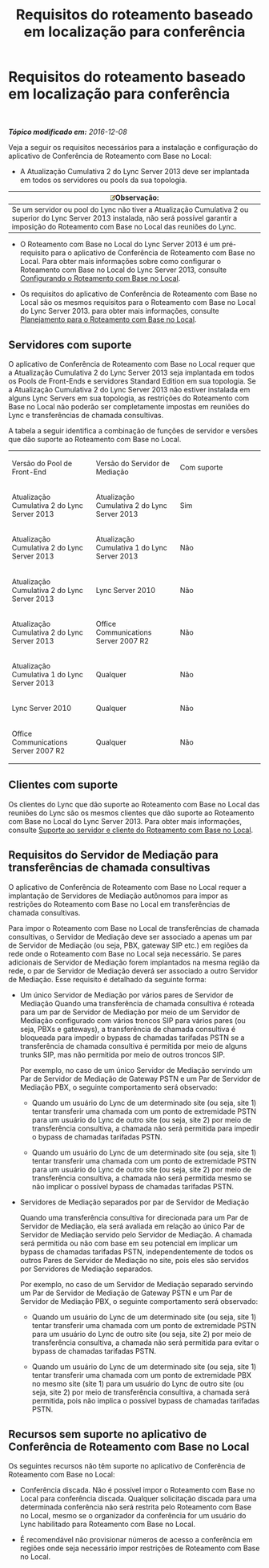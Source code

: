 ﻿---
title: Requisitos do roteamento baseado em localização para conferência
TOCTitle: Requisitos do roteamento baseado em localização para conferência
ms:assetid: 766d9286-2c34-4faf-bb3e-f0ca478a70cf
ms:mtpsurl: https://technet.microsoft.com/pt-br/library/Dn362806(v=OCS.15)
ms:contentKeyID: 56270433
ms.date: 12/10/2016
mtps_version: v=OCS.15
ms.translationtype: HT
---

# Requisitos do roteamento baseado em localização para conferência

 

_**Tópico modificado em:** 2016-12-08_

Veja a seguir os requisitos necessários para a instalação e configuração do aplicativo de Conferência de Roteamento com Base no Local:

  - A Atualização Cumulativa 2 do Lync Server 2013 deve ser implantada em todos os servidores ou pools da sua topologia.

<table>
<thead>
<tr class="header">
<th><img src="images/Gg425756.note(OCS.15).gif" title="note" alt="note" />Observação:</th>
</tr>
</thead>
<tbody>
<tr class="odd">
<td>Se um servidor ou pool do Lync não tiver a Atualização Cumulativa 2 ou superior do Lync Server 2013 instalada, não será possível garantir a imposição do Roteamento com Base no Local das reuniões do Lync.</td>
</tr>
</tbody>
</table>


  - O Roteamento com Base no Local do Lync Server 2013 é um pré-requisito para o aplicativo de Conferência de Roteamento com Base no Local. Para obter mais informações sobre como configurar o Roteamento com Base no Local do Lync Server 2013, consulte [Configurando o Roteamento com Base no Local](lync-server-2013-configuring-location-based-routing.md).

  - Os requisitos do aplicativo de Conferência de Roteamento com Base no Local são os mesmos requisitos para o Roteamento com Base no Local do Lync Server 2013. para obter mais informações, consulte [Planejamento para o Roteamento com Base no Local](lync-server-2013-planning-for-location-based-routing.md).

## Servidores com suporte

O aplicativo de Conferência de Roteamento com Base no Local requer que a Atualização Cumulativa 2 do Lync Server 2013 seja implantada em todos os Pools de Front-Ends e servidores Standard Edition em sua topologia. Se a Atualização Cumulativa 2 do Lync Server 2013 não estiver instalada em alguns Lync Servers em sua topologia, as restrições do Roteamento com Base no Local não poderão ser completamente impostas em reuniões do Lync e transferências de chamada consultivas.

A tabela a seguir identifica a combinação de funções de servidor e versões que dão suporte ao Roteamento com Base no Local.


<table>
<colgroup>
<col style="width: 33%" />
<col style="width: 33%" />
<col style="width: 33%" />
</colgroup>
<tbody>
<tr class="odd">
<td><p>Versão do Pool de Front-End</p></td>
<td><p>Versão do Servidor de Mediação</p></td>
<td><p>Com suporte</p></td>
</tr>
<tr class="even">
<td><p>Atualização Cumulativa 2 do Lync Server 2013</p></td>
<td><p>Atualização Cumulativa 2 do Lync Server 2013</p></td>
<td><p>Sim</p></td>
</tr>
<tr class="odd">
<td><p>Atualização Cumulativa 2 do Lync Server 2013</p></td>
<td><p>Atualização Cumulativa 1 do Lync Server 2013</p></td>
<td><p>Não</p></td>
</tr>
<tr class="even">
<td><p>Atualização Cumulativa 2 do Lync Server 2013</p></td>
<td><p>Lync Server 2010</p></td>
<td><p>Não</p></td>
</tr>
<tr class="odd">
<td><p>Atualização Cumulativa 2 do Lync Server 2013</p></td>
<td><p>Office Communications Server 2007 R2</p></td>
<td><p>Não</p></td>
</tr>
<tr class="even">
<td><p>Atualização Cumulativa 1 do Lync Server 2013</p></td>
<td><p>Qualquer</p></td>
<td><p>Não</p></td>
</tr>
<tr class="odd">
<td><p>Lync Server 2010</p></td>
<td><p>Qualquer</p></td>
<td><p>Não</p></td>
</tr>
<tr class="even">
<td><p>Office Communications Server 2007 R2</p></td>
<td><p>Qualquer</p></td>
<td><p>Não</p></td>
</tr>
</tbody>
</table>


## Clientes com suporte

Os clientes do Lync que dão suporte ao Roteamento com Base no Local das reuniões do Lync são os mesmos clientes que dão suporte ao Roteamento com Base no Local do Lync Server 2013. Para obter mais informações, consulte [Suporte ao servidor e cliente do Roteamento com Base no Local](lync-server-2013-client-and-server-support-for-location-based-routing.md).

## Requisitos do Servidor de Mediação para transferências de chamada consultivas

O aplicativo de Conferência de Roteamento com Base no Local requer a implantação de Servidores de Mediação autônomos para impor as restrições do Roteamento com Base no Local em transferências de chamada consultivas.

Para impor o Roteamento com Base no Local de transferências de chamada consultivas, o Servidor de Mediação deve ser associado a apenas um par de Servidor de Mediação (ou seja, PBX, gateway SIP etc.) em regiões da rede onde o Roteamento com Base no Local seja necessário. Se pares adicionais de Servidor de Mediação forem implantados na mesma região da rede, o par de Servidor de Mediação deverá ser associado a outro Servidor de Mediação. Esse requisito é detalhado da seguinte forma:

  - Um único Servidor de Mediação por vários pares de Servidor de Mediação Quando uma transferência de chamada consultiva é roteada para um par de Servidor de Mediação por meio de um Servidor de Mediação configurado com vários troncos SIP para vários pares (ou seja, PBXs e gateways), a transferência de chamada consultiva é bloqueada para impedir o bypass de chamadas tarifadas PSTN se a transferência de chamada consultiva é permitida por meio de alguns trunks SIP, mas não permitida por meio de outros troncos SIP.
    
    Por exemplo, no caso de um único Servidor de Mediação servindo um Par de Servidor de Mediação de Gateway PSTN e um Par de Servidor de Mediação PBX, o seguinte comportamento será observado:
    
      - Quando um usuário do Lync de um determinado site (ou seja, site 1) tentar transferir uma chamada com um ponto de extremidade PSTN para um usuário do Lync de outro site (ou seja, site 2) por meio de transferência consultiva, a chamada não será permitida para impedir o bypass de chamadas tarifadas PSTN.
    
      - Quando um usuário do Lync de um determinado site (ou seja, site 1) tentar transferir uma chamada com um ponto de extremidade PSTN para um usuário do Lync de outro site (ou seja, site 2) por meio de transferência consultiva, a chamada não será permitida mesmo se não implicar o possível bypass de chamadas tarifadas PSTN.

  - Servidores de Mediação separados por par de Servidor de Mediação
    
    Quando uma transferência consultiva for direcionada para um Par de Servidor de Mediação, ela será avaliada em relação ao único Par de Servidor de Mediação servido pelo Servidor de Mediação. A chamada será permitida ou não com base em seu potencial em implicar um bypass de chamadas tarifadas PSTN, independentemente de todos os outros Pares de Servidor de Mediação no site, pois eles são servidos por Servidores de Mediação separados.
    
    Por exemplo, no caso de um Servidor de Mediação separado servindo um Par de Servidor de Mediação de Gateway PSTN e um Par de Servidor de Mediação PBX, o seguinte comportamento será observado:
    
      - Quando um usuário do Lync de um determinado site (ou seja, site 1) tentar transferir uma chamada com um ponto de extremidade PSTN para um usuário do Lync de outro site (ou seja, site 2) por meio de transferência consultiva, a chamada não será permitida para evitar o bypass de chamadas tarifadas PSTN.
    
      - Quando um usuário do Lync de um determinado site (ou seja, site 1) tentar transferir uma chamada com um ponto de extremidade PBX no mesmo site (site 1) para um usuário do Lync de outro site (ou seja, site 2) por meio de transferência consultiva, a chamada será permitida, pois não implica o possível bypass de chamadas tarifadas PSTN.

## Recursos sem suporte no aplicativo de Conferência de Roteamento com Base no Local

Os seguintes recursos não têm suporte no aplicativo de Conferência de Roteamento com Base no Local:

  - Conferência discada. Não é possível impor o Roteamento com Base no Local para conferência discada. Qualquer solicitação discada para uma determinada conferência não será restrita pelo Roteamento com Base no Local, mesmo se o organizador da conferência for um usuário do Lync habilitado para Roteamento com Base no Local.

  - É recomendável não provisionar números de acesso a conferência em regiões onde seja necessário impor restrições de Roteamento com Base no Local.


